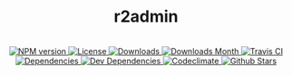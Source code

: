 <h1 align="center">r2admin</h1>

<div align="center">
  <strong></strong>
</div>

<br />

<div align="center">
  <!-- NPM version -->
  <a href="https://npmjs.org/package/r2admin" target="_blank">
    <img src="https://img.shields.io/npm/v/r2admin.svg" alt="NPM version" />
  </a>
  <!-- License -->
  <a href="https://npmjs.org/package/r2admin" target="_blank">
    <img src="https://img.shields.io/npm/l/r2admin.svg" alt="License" />
  </a>
  <!-- Downloads -->
  <a href="https://npmjs.org/package/r2admin" target="_blank">
    <img src="https://img.shields.io/npm/dt/r2admin.svg" alt="Downloads" />
  </a>
  <!-- Downloads Month -->
  <a href="https://npmjs.org/package/r2admin" target="_blank">
    <img src="https://img.shields.io/npm/dm/r2admin.svg" alt="Downloads Month" />
  </a>
  <!-- Travis CI -->
  <a href="https://travis-ci.org/r2js/r2admin" target="_blank">
    <img src="https://img.shields.io/travis/r2js/r2admin.svg" alt="Travis CI" />
  </a>
  <!-- Dependencies -->
  <a href="https://david-dm.org/r2js/r2admin" target="_blank">
    <img src="https://img.shields.io/david/r2js/r2admin.svg" alt="Dependencies" />
  </a>
  <!-- Dev Dependencies -->
  <a href="https://david-dm.org/r2js/r2admin?type=dev" target="_blank">
    <img src="https://img.shields.io/david/dev/r2js/r2admin.svg" alt="Dev Dependencies" />
  </a>
  <!-- Codeclimate -->
  <a href="https://codeclimate.com/github/r2js/r2admin" target="_blank">
    <img src="https://img.shields.io/codeclimate/github/r2js/r2admin.svg" alt="Codeclimate" />
  </a>
  <!-- Github Stars -->
  <a href="https://github.com/r2js/r2admin" target="_blank">
    <img src="https://img.shields.io/github/stars/r2js/r2admin.svg?label=%E2%98%85" alt="Github Stars" />
  </a>
</div>

<br />
